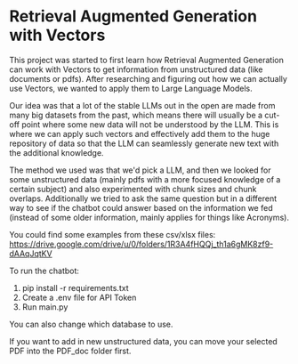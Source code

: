 # Retrieval Augmented Generation with Vectors

This project was started to first learn how Retrieval Augmented Generation can work with Vectors to get information from unstructured data (like documents or pdfs). After researching and figuring out how we can actually use Vectors, we wanted to apply them to Large Language Models. 

Our idea was that a lot of the stable LLMs out in the open are made from many big datasets from the past, which means there will usually be a cut-off point where some new data will not be understood by the LLM. This is where we can apply such vectors and effectively add them to the huge repository of data so that the LLM can seamlessly generate new text with the additional knowledge.

The method we used was that we'd pick a LLM, and then we looked for some unstructured data (mainly pdfs with a more focused knowledge of a certain subject) and also experimented with chunk sizes and chunk overlaps. Additionally we tried to ask the same question but in a different way to see if the chatbot could answer based on the information we fed (instead of some older information, mainly applies for things like Acronyms).

You could find some examples from these csv/xlsx files:
https://drive.google.com/drive/u/0/folders/1R3A4fHQQj_th1a6gMK8zf9-dAAqJqtKV

To run the chatbot:
1. pip install -r requirements.txt
2. Create a .env file for API Token
3. Run main.py

You can also change which database to use.

If you want to add in new unstructured data, you can move your selected PDF into the PDF_doc folder first.

